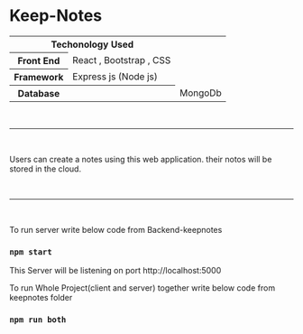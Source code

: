 # Keep-Notes
<table>
<tr>
<th colspan=2> Techonology Used </th>
</tr>
<tr>
<th> Front End </th>
<td> React , Bootstrap , CSS</td>
</tr>
<tr>
<th>Framework </th>
<td>Express js (Node js)</td>
</tr>
<tr>
<th>Database<th>
<td>MongoDb</td>
</tr>
</table>

<br/><hr/><br/>

Users can create a notes using this web application. their notos will be stored in the cloud.

<br/><hr/><br/>

To run server write below code from Backend-keepnotes

### `npm start`

This Server will be listening on port http://localhost:5000

To run Whole Project(client and server) together write below code from keepnotes folder

### `npm run both`


